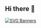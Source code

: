 ## Hi there 👋
[![SVG Banners](https://svg-banners.vercel.app/api?type=glitch&text1=Hello🤹&width=800&height=400)](https://github.com/Akshay090/svg-banners)
<!--
**MioKsm/MioKsm** is a ✨ _special_ ✨ repository because its `README.md` (this file) appears on your GitHub profile.

Here are some ideas to get you started:

- 🔭 I’m currently working on ...
- 🌱 I’m currently learning ...
- 👯 I’m looking to collaborate on ...
- 🤔 I’m looking for help with ...
- 💬 Ask me about ...
- 📫 How to reach me: ...
- 😄 Pronouns: ...
- ⚡ Fun fact: ...
-->
